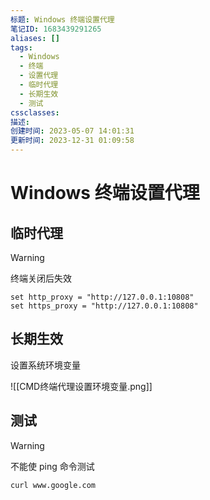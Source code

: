 ```yaml
---
标题: Windows 终端设置代理
笔记ID: 1683439291265
aliases: []
tags:
  - Windows
  - 终端
  - 设置代理
  - 临时代理
  - 长期生效
  - 测试
cssclasses: 
描述: 
创建时间: 2023-05-07 14:01:31
更新时间: 2023-12-31 01:09:58
---
```


# Windows 终端设置代理

## 临时代理

> [!warning]
> 终端关闭后失效

```shell
set http_proxy = "http://127.0.0.1:10808"
set https_proxy = "http://127.0.0.1:10808"
```

## 长期生效

设置系统环境变量

![[CMD终端代理设置环境变量.png]]

## 测试

> [!warning]
> 不能使 ping 命令测试

```sehll
curl www.google.com
```
